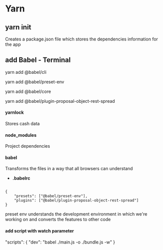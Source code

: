 # Yarn

## yarn init 
Creates a package.json file which stores the dependencies information for the app

## add Babel - Terminal


yarn add @babel/cli

yarn add @babel/preset-env

yarn add @babel/core

yarn add @babel/plugin-proposal-object-rest-spread


#### yarnlock
Stores cash data

#### node_modules
Project dependencies

#### babel
Transforms the files in a way that all browsers can understand

* **.babelrc**
```

{
	"presets": ["@babel/preset-env"],
	"plugins": ["@babel/plugin-proposal-object-rest-spread"]
}

```

preset env understands the development environment in which we're working on and converts the features to other code

#### add script with watch parameter


"scripts": {
    "dev": "babel ./main.js -o ./bundle.js -w"
}

